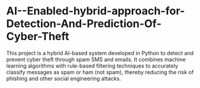 # AI--Enabled-hybrid-approach-for-Detection-And-Prediction-Of-Cyber-Theft
This project is a hybrid AI-based system developed in Python to detect and prevent cyber theft through spam SMS and emails. It combines machine learning algorithms with rule-based filtering techniques to accurately classify messages as spam or ham (not spam), thereby reducing the risk of phishing and other social engineering attacks.
